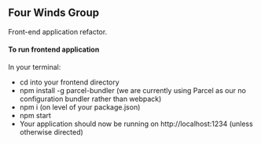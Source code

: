 ## Four Winds Group

Front-end application refactor.

#### To run frontend application

In your terminal:
- cd into your frontend directory
- npm install -g parcel-bundler (we are currently using Parcel as our no configuration bundler rather than webpack)
- npm i (on level of your package.json)
- npm start
- Your application should now be running on http://localhost:1234 (unless otherwise directed)
